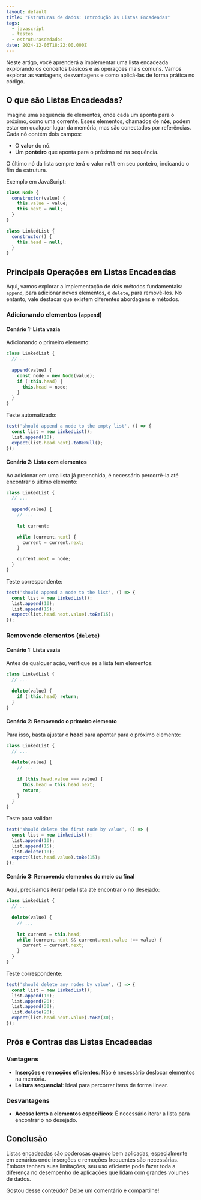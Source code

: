 ```yaml
---
layout: default
title: "Estruturas de dados: Introdução às Listas Encadeadas"
tags:
  - javascript
  - testes
  - estruturasdedados
date: 2024-12-06T18:22:00.000Z
---
```

Neste artigo, você aprenderá a implementar uma lista encadeada explorando os conceitos básicos e as operações mais comuns. Vamos explorar as vantagens, desvantagens e como aplicá-las de forma prática no código.

## O que são Listas Encadeadas?

Imagine uma sequência de elementos, onde cada um aponta para o próximo, como uma corrente. Esses elementos, chamados de **nós**, podem estar em qualquer lugar da memória, mas são conectados por referências. Cada nó contém dois campos:

* O **valor** do nó.
* Um **ponteiro** que aponta para o próximo nó na sequência.

O último nó da lista sempre terá o valor `null` em seu ponteiro, indicando o fim da estrutura.

Exemplo em JavaScript:

```javascript
class Node {
  constructor(value) {
    this.value = value;
    this.next = null;
  }
}

class LinkedList {
  constructor() {
    this.head = null;
  }
}
```

## Principais Operações em Listas Encadeadas

Aqui, vamos explorar a implementação de dois métodos fundamentais: `append`, para adicionar novos elementos, e `delete`, para removê-los. No entanto, vale destacar que existem diferentes abordagens e métodos.

### Adicionando elementos (`append`)

#### Cenário 1: Lista vazia

Adicionando o primeiro elemento:

```javascript
class LinkedList {
  // ...
  
  append(value) {
    const node = new Node(value);
    if (!this.head) {
      this.head = node;
    }
  }
}
```

Teste automatizado:

```javascript
test('should append a node to the empty list', () => {
  const list = new LinkedList();
  list.append(10);
  expect(list.head.next).toBeNull();
});
```

#### Cenário 2: Lista com elementos

Ao adicionar em uma lista já preenchida, é necessário percorrê-la até encontrar o último elemento:

```javascript
class LinkedList {
  // ...
  
  append(value) {
    // ...
    
    let current;

    while (current.next) {
      current = current.next;
    }

    current.next = node;
  }
}
```

Teste correspondente:

```javascript
test('should append a node to the list', () => {
  const list = new LinkedList();
  list.append(10);
  list.append(15);
  expect(list.head.next.value).toBe(15);
});
```

### **Removendo elementos (`delete`)**

#### Cenário 1: Lista vazia

Antes de qualquer ação, verifique se a lista tem elementos:

```javascript
class LinkedList {
  // ...
  
  delete(value) {
    if (!this.head) return;
  }
}
```

#### Cenário 2: Removendo o primeiro elemento

Para isso, basta ajustar o **head** para apontar para o próximo elemento:

```javascript
class LinkedList {
  // ...
  
  delete(value) {
    // ...
    
    if (this.head.value === value) {
      this.head = this.head.next;
      return;
    }
  }
}
```

Teste para validar:

```javascript
test('should delete the first node by value', () => {
  const list = new LinkedList();
  list.append(10);
  list.append(15);
  list.delete(10);
  expect(list.head.value).toBe(15);
});
```

#### Cenário 3: Removendo elementos do meio ou final

Aqui, precisamos iterar pela lista até encontrar o nó desejado:

```javascript
class LinkedList {
  // ...
  
  delete(value) {
    // ...
    
    let current = this.head;
    while (current.next && current.next.value !== value) {
      current = current.next;
    }
  }
}
```

Teste correspondente:

```javascript
test('should delete any nodes by value', () => {
  const list = new LinkedList();
  list.append(10);
  list.append(20);
  list.append(30);
  list.delete(20);
  expect(list.head.next.value).toBe(30);
});
```

## Prós e Contras das Listas Encadeadas

### Vantagens

* **Inserções e remoções eficientes**: Não é necessário deslocar elementos na memória.
* **Leitura sequencial**: Ideal para percorrer itens de forma linear.

### Desvantagens

* **Acesso lento a elementos específicos**: É necessário iterar a lista para encontrar o nó desejado.

## Conclusão

Listas encadeadas são poderosas quando bem aplicadas, especialmente em cenários onde inserções e remoções frequentes são necessárias. Embora tenham suas limitações, seu uso eficiente pode fazer toda a diferença no desempenho de aplicações que lidam com grandes volumes de dados.

Gostou desse conteúdo? Deixe um comentário e compartilhe!

